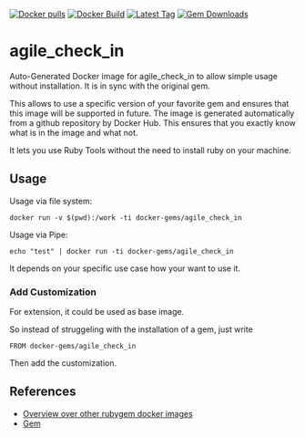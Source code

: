 [![Docker pulls](https://img.shields.io/docker/pulls/rubygem/agile_check_in.svg)](https://hub.docker.com/r/rubygem/agile_check_in/)
[![Docker Build](https://img.shields.io/docker/automated/rubygem/agile_check_in.svg)](https://hub.docker.com/r/rubygem/agile_check_in/)
[![Latest Tag](https://img.shields.io/github/tag/docker-rubygem/agile_check_in.svg)](https://hub.docker.com/r/rubygem/agile_check_in/)
[![Gem Downloads](https://img.shields.io/gem/dt/agile_check_in.svg)](https://rubygems.org/gems/agile_check_in/)
# agile_check_in

Auto-Generated Docker image for agile_check_in to allow simple usage without installation.
It is in sync with the original gem.

This allows to use a specific version of your favorite gem and ensures that this image will be supported in future.
The image is generated automatically from a github repository by Docker Hub.
This ensures that you exactly know what is in the image and what not.

It lets you use Ruby Tools without the need to install ruby on your machine.

## Usage

Usage via file system:

`docker run -v $(pwd):/work -ti docker-gems/agile_check_in`

Usage via Pipe:

`echo "test" | docker run -ti docker-gems/agile_check_in`

It depends on your specific use case how your want to use it.

### Add Customization

For extension, it could be used as base image.

So instead of struggeling with the installation of a gem, just write

`FROM docker-gems/agile_check_in`

Then add the customization.

## References

 - [Overview over other rubygem docker images](https://github.com/thinkbot/docker-rubygem)
 - [Gem](https://rubygems.org/gems/agile_check_in/)
